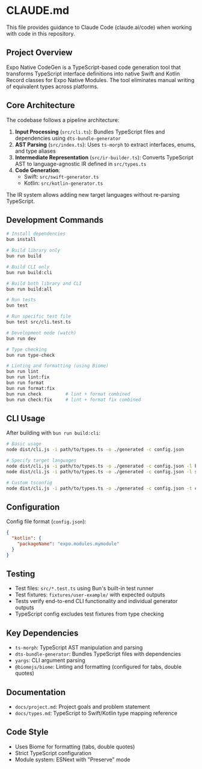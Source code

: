 # CLAUDE.md

This file provides guidance to Claude Code (claude.ai/code) when working with code in this repository.

## Project Overview

Expo Native CodeGen is a TypeScript-based code generation tool that transforms TypeScript interface definitions into native Swift and Kotlin Record classes for Expo Native Modules. The tool eliminates manual writing of equivalent types across platforms.

## Core Architecture

The codebase follows a pipeline architecture:

1. **Input Processing** (`src/cli.ts`): Bundles TypeScript files and dependencies using `dts-bundle-generator`
2. **AST Parsing** (`src/index.ts`): Uses `ts-morph` to extract interfaces, enums, and type aliases
3. **Intermediate Representation** (`src/ir-builder.ts`): Converts TypeScript AST to language-agnostic IR defined in `src/types.ts`
4. **Code Generation**: 
   - Swift: `src/swift-generator.ts`
   - Kotlin: `src/kotlin-generator.ts`

The IR system allows adding new target languages without re-parsing TypeScript.

## Development Commands

```bash
# Install dependencies
bun install

# Build library only
bun run build

# Build CLI only  
bun run build:cli

# Build both library and CLI
bun run build:all

# Run tests
bun test

# Run specific test file
bun test src/cli.test.ts

# Development mode (watch)
bun run dev

# Type checking
bun run type-check

# Linting and formatting (using Biome)
bun run lint
bun run lint:fix
bun run format
bun run format:fix
bun run check         # lint + format combined
bun run check:fix     # lint + format fix combined
```

## CLI Usage

After building with `bun run build:cli`:

```bash
# Basic usage
node dist/cli.js -i path/to/types.ts -o ./generated -c config.json

# Specify target languages
node dist/cli.js -i path/to/types.ts -o ./generated -c config.json -l kotlin
node dist/cli.js -i path/to/types.ts -o ./generated -c config.json -l swift

# Custom tsconfig
node dist/cli.js -i path/to/types.ts -o ./generated -c config.json -t custom-tsconfig.json
```

## Configuration

Config file format (`config.json`):
```json
{
  "kotlin": {
    "packageName": "expo.modules.mymodule"
  }
}
```

## Testing

- Test files: `src/*.test.ts` using Bun's built-in test runner
- Test fixtures: `fixtures/user-example/` with expected outputs
- Tests verify end-to-end CLI functionality and individual generator outputs
- TypeScript config excludes test fixtures from type checking

## Key Dependencies

- `ts-morph`: TypeScript AST manipulation and parsing
- `dts-bundle-generator`: Bundles TypeScript files with dependencies  
- `yargs`: CLI argument parsing
- `@biomejs/biome`: Linting and formatting (configured for tabs, double quotes)

## Documentation

- `docs/project.md`: Project goals and problem statement
- `docs/types.md`: TypeScript to Swift/Kotlin type mapping reference

## Code Style

- Uses Biome for formatting (tabs, double quotes)
- Strict TypeScript configuration
- Module system: ESNext with "Preserve" mode